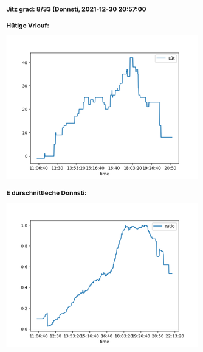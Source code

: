 ### Jitz grad: 8/33 (Donnsti, 2021-12-30 20:57:00

### Hütige Vrlouf:
![Graph](Today.png)

### E durschnittleche Donnsti:
![Graph](Donnsti.png)